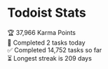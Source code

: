 
# Todoist Stats

<!-- TODO-IST:START -->
🏆  37,966 Karma Points           
🌸  Completed 2 tasks today           
✅  Completed 14,752 tasks so far           
⏳  Longest streak is 209 days
<!-- TODO-IST:END -->
